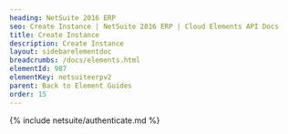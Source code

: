 ```yaml
---
heading: NetSuite 2016 ERP
seo: Create Instance | NetSuite 2016 ERP | Cloud Elements API Docs
title: Create Instance
description: Create Instance
layout: sidebarelementdoc
breadcrumbs: /docs/elements.html
elementId: 987
elementKey: netsuiteerpv2
parent: Back to Element Guides
order: 15
---
```


{% include netsuite/authenticate.md %}
